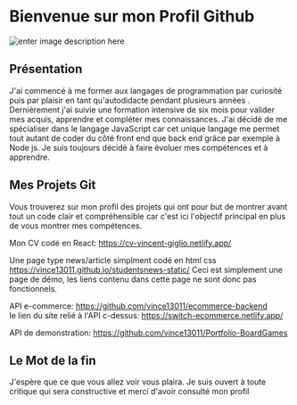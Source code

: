 # Bienvenue sur mon Profil Github


![enter image description here](https://i.pinimg.com/originals/c4/01/23/c40123ced12dfc19cf94108d0e5008a2.gif)
## Présentation
 J'ai commencé à me former aux langages de programmation  par curiosité puis par plaisir en tant qu'autodidacte pendant plusieurs  années .  Dernièrement j'ai suivie une formation intensive de six mois pour valider mes acquis, apprendre et compléter mes connaissances.  J'ai décidé de me spécialiser dans le langage JavaScript car cet unique langage me permet tout autant de coder du côté front end que back end grâce par exemple à Node js. Je suis toujours décidé à faire évoluer mes compétences et à apprendre.

## Mes Projets Git

Vous trouverez sur mon profil des projets qui ont pour but de montrer avant tout un code clair et compréhensible car c'est ici l'objectif principal en plus de vous montrer mes compétences.

Mon CV codé en React: https://cv-vincent-giglio.netlify.app/

Une page type news/article simplment codé en html css 
https://vince13011.github.io/studentsnews-static/
Ceci est simplement une page de démo, les liens contenu dans cette page ne sont donc pas fonctionnels.

API e-commerce: https://github.com/vince13011/ecommerce-backend  
le lien du site relié à l'API c-dessus:
https://switch-ecommerce.netlify.app/

API de demonstration: https://github.com/vince13011/Portfolio-BoardGames


## Le Mot de la fin

J'espère que ce que vous allez voir vous plaira. Je suis ouvert à toute critique qui sera constructive et merci d'avoir consulté mon profil
